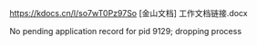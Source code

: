 https://kdocs.cn/l/so7wT0Pz97So
[金山文档] 工作文档链接.docx

 No pending application record for pid 9129; dropping process